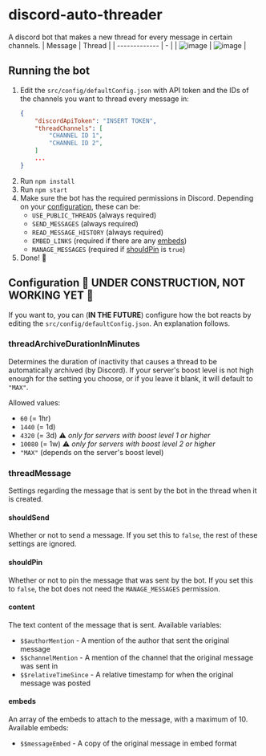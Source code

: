 # discord-auto-threader
A discord bot that makes a new thread for every message in certain channels.
| Message | Thread |
| ------------- | - |
| ![image](https://user-images.githubusercontent.com/35617441/130550016-02ef9479-342f-4cc0-b1d1-3de4f42a4c98.png) | ![image](https://user-images.githubusercontent.com/35617441/130549842-f046ba5a-311b-43c3-b3cd-aa2fd5642b35.png) |

## Running the bot
1. Edit the `src/config/defaultConfig.json` with API token and the IDs of the channels you want to thread every message in:
    ```json
    {
        "discordApiToken": "INSERT TOKEN",
        "threadChannels": [
            "CHANNEL ID 1",
            "CHANNEL ID 2",
        ]
        ...
    }
    ```
2. Run `npm install`
3. Run `npm start`
4. Make sure the bot has the required permissions in Discord. Depending on your [configuration](#configuration), these can be:
    - `USE_PUBLIC_THREADS` (always required)
    - `SEND_MESSAGES` (always required)
    - `READ_MESSAGE_HISTORY` (always required)
    - `EMBED_LINKS` (required if there are any [embeds](#embeds))
    - `MANAGE_MESSAGES` (required if [shouldPin](#shouldpin) is `true`)
5. Done! :tada:

## Configuration :construction: UNDER CONSTRUCTION, NOT WORKING YET :construction:
If you want to, you can (**IN THE FUTURE**) configure how the bot reacts by editing the `src/config/defaultConfig.json`.
An explanation follows.

### threadArchiveDurationInMinutes
Determines the duration of inactivity that causes a thread to be automatically archived (by Discord). If your server's boost level is not high enough for the setting you choose, or if you leave it blank, it will default to `"MAX"`.

Allowed values:
- `60` (= 1hr)
- `1440` (= 1d)
- `4320` (= 3d) :warning: *only for servers with boost level 1 or higher*
- `10080` (= 1w) :warning: *only for servers with boost level 2 or higher*
- `"MAX"` (depends on the server's boost level)

### threadMessage
Settings regarding the message that is sent by the bot in the thread when it is created.

#### shouldSend
Whether or not to send a message. If you set this to `false`, the rest of these settings are ignored.

#### shouldPin
Whether or not to pin the message that was sent by the bot. If you set this to `false`, the bot does not need the `MANAGE_MESSAGES` permission.

#### content
The text content of the message that is sent. Available variables:
- `$$authorMention` - A mention of the author that sent the original message
- `$$channelMention` - A mention of the channel that the original message was sent in
- `$$relativeTimeSince` - A relative timestamp for when the original message was posted

#### embeds
An array of the embeds to attach to the message, with a maximum of 10. Available embeds:
- `$$messageEmbed` - A copy of the original message in embed format
